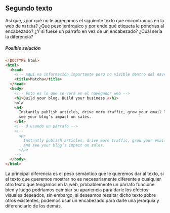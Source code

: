 ## Segundo texto

Así que, ¿por qué no le agregamos el siguiente texto que encontramos en la web
de `Matcha`? ¿Qué peso jerárquico y por ende qué etiqueta le pondrías al
encabezado? ¿Y si fuese un párrafo en vez de un encabezado? ¿Cuál sería la
diferencia?

##### Posible solución

```html
<!DOCTYPE html>
<html>
  <head>
    <!-- Aquí va información importante pero no visible dentro del navegador -->
    <title>Matcha</title>
  </head>
  <body>
    <!-- Esto es lo que se verá en el navegador web -->
    <h1>Build your blog. Build your business.</h1>
    hola
    <h4>
      Instantly publish articles, drive more traffic, grow your email list, and
      see your blog’s impact on sales.
    </h4>
    <!-- O usando un párrafo -->
    <!--
      <p>
        Instantly publish articles, drive more traffic, grow your email list, 
        and see your blog’s impact on sales.
      </p>
    -->
  </body>
</html>
```

La principal diferencia es el peso semántico que le queremos dar al texto, si
el texto que queremos mostrar no es necesariamente diferente a cualquier otro
texto que tengamos en la web, probablemente un párrafo funcione bien y luego
podríamos cambiar su apariencia para darle los efectos visuales deseados, sin
embargo, si deseamos resaltar dicho texto sobre otros existentes, podemos usar
un encabezado para darle una jerarquía y diferenciarlo de los demás.

